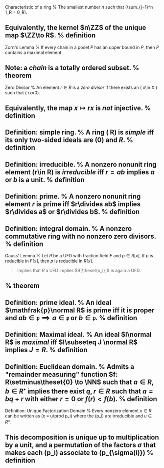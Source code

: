Characteristic of a ring
%
The smallest number $n$ such that \(\sum_{j=1}^n 1_R = 0_R\).

Equivalently, the kernel $n\ZZ$ of the unique map $\ZZ\to R$.
%
definition
---

Zorn's Lemma
%
If every chain in a poset $P$ has an upper bound in $P$, then $P$ contains a maximal element.

Note: a *chain* is a totally ordered subset.
%
theorem
---

Zero Divisor
%
An element $r\in R$ is a *zero divisor* if there exists an \( x\in X \) such that \( rx=0\).

Equivalently, the map $x\mapsto rx$ is *not* injective.
%
definition
---

Definition: simple ring.
%
A ring \( R\) is *simple* iff its only two-sided ideals are $(0)$ and $R$.
%
definition
---

Definition: irreducible.
%
A nonzero nonunit ring element \(r\in R\) is *irreducible* iff $r=ab$ implies $a$ or $b$ is a unit.
%
definition
---


Definition: prime.
%
A nonzero nonunit ring element $r$ is prime iff $r\divides ab$ implies $r\divides a$ or $r\divides b$.
%
definition
---

Definition: integral domain.
%
A nonzero commutative ring with no nonzero zero divisors.
%
definition
---

Gauss' Lemma
%
Let $R$ be a UFD with fraction field $F$ and $p \in R[x]$.
If $p$ is reducible in $F[x]$, then $p$ is reducible in $R[x]$.

> Implies that $R$ a UFD implies $R[\theset{x_i}]$ is again a UFD.

%
theorem
---

Definition: prime ideal.
%
An ideal $\mathfrak{p}\normal R$ is prime iff it is proper and $ab\in \mathfrak{p} \implies a\in \mathfrak{p}$ or $b\in \mathfrak{p}$.
%
definition
---

Definition: Maximal ideal.
%
An ideal $I\normal R$ is *maximal* iff $I\subseteq J \normal R$ implies $J=R$.
%
definition
---

Definition: Euclidean domain.
%
Admits a "remainder measuring" function $f: R\setminus\theset{0} \to \NN$ such that $a\in R, b\in R^\bullet$ implies there exist $q, r\in R$ such that $a = bq + r$ with either $r=0$ or $f(r) < f(b)$.
%
definition
---

Definition: Unique Factorization Domain
%
Every nonzero element $x\in R$ can be written as \(x = u\prod p_i\) where the \(p_i\) are irreducible and $u \in R^\times$.

This decomposition is unique up to multiplication by a unit, and a permutation of the factors $\sigma$ that makes each \(p_i\) associate to \(p_{\sigma(i)}\)
%
definition
---


